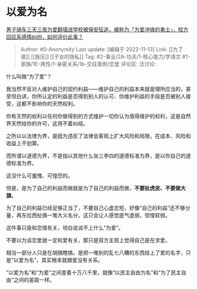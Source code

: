 # 以爱为名
[男子骑车三天三夜为爱翻墙进学校被保安狂追，被称为「为爱冲锋的勇士」，校方回应系感情纠纷，如何评价此事？](https://www.zhihu.com/question/566063675/answer/2755899248)

> Author: #0-Anonymity
> Last update: [编辑于 2022-11-13]
> Link: [[为了谁]] [[施压]] [[子女的隐私]]
> Tag: #2-事业/2A-功夫/1-核心能力/学语文 #1-家族/1E-两性/1-亲密关系/1b-交往案例/恋爱
> 评论区:
> 泛讨论:

什么叫做“为了爱”？

我当然不反对人维护自己的契约利益——维护自己的利益本来就是理所应当的，甚至坦白讲，你所认定的利益是否得到别人的认可、你维护利益的手段是否被别人接受，这都不影响你的天然权利。

你有天然的权利以任何你做得到的方式维护一切你认为值得维护的权利，这是自然界天然给你的许可，这用不着纠结。

之所以以法律为界，是因为违反了法律会客观上扩大风险和局限，在成本、风险和收益上不划算。

而所谓以道德为界，不是指以其他什么张三李四的道德标准为界，是以你自己的道德标准为界。

这没什么可羞愧、可惶恐的。

但是，是为了自己的利益而做就是为了自己的利益而做，**不要扯虎皮、不要做大旗**。

为了自己的利益已经足够正当了，不要自己心虚志短，好像“自己的利益”还不够分量，再东拉西扯搞一堆大义名分，这只会让人感觉底气虚弱，惊惶软弱。

这件事只是和恋情有关，坦白说谈不上什么“为爱”。

不要以为谈恋爱就一定和爱有关，那只是双方主观上觉得自己是在求爱。

相当一部分人只是在胡搞瞎搞，是把一堆别的乱七八糟的东西挂上了爱的名字，只是“以爱为名”，其实根本就跟爱没有关系。

“以爱为名”和“为爱”之间差着十万八千里，就像“以民主自由为名”和“为了民主自由”之间的差距一样。
